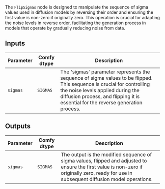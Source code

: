 The `FlipSigmas` node is designed to manipulate the sequence of sigma values used in diffusion models by reversing their order and ensuring the first value is non-zero if originally zero. This operation is crucial for adapting the noise levels in reverse order, facilitating the generation process in models that operate by gradually reducing noise from data.

## Inputs

| Parameter | Comfy dtype | Description |
|-----------|-------------|-------------|
| `sigmas`  | `SIGMAS`    | The 'sigmas' parameter represents the sequence of sigma values to be flipped. This sequence is crucial for controlling the noise levels applied during the diffusion process, and flipping it is essential for the reverse generation process. |

## Outputs

| Parameter | Comfy dtype | Description |
|-----------|-------------|-------------|
| `sigmas`  | `SIGMAS`    | The output is the modified sequence of sigma values, flipped and adjusted to ensure the first value is non-zero if originally zero, ready for use in subsequent diffusion model operations. |
